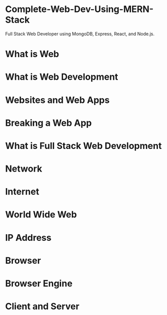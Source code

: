 # Complete-Web-Dev-Using-MERN-Stack
Full Stack Web Developer using MongoDB, Express, React, and Node.js.

# What is Web

# What is Web Development

# Websites and Web Apps

# Breaking a Web App

# What is Full Stack Web Development

# Network

# Internet

# World Wide Web

# IP Address

# Browser
# Browser Engine

# Client and Server
